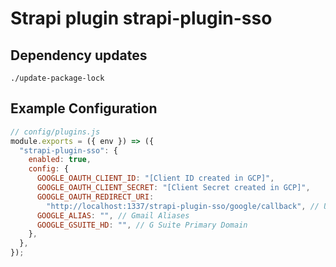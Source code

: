 # Strapi plugin strapi-plugin-sso

## Dependency updates

```command
./update-package-lock
```

## Example Configuration

```javascript
// config/plugins.js
module.exports = ({ env }) => ({
  "strapi-plugin-sso": {
    enabled: true,
    config: {
      GOOGLE_OAUTH_CLIENT_ID: "[Client ID created in GCP]",
      GOOGLE_OAUTH_CLIENT_SECRET: "[Client Secret created in GCP]",
      GOOGLE_OAUTH_REDIRECT_URI:
        "http://localhost:1337/strapi-plugin-sso/google/callback", // URI after successful login
      GOOGLE_ALIAS: "", // Gmail Aliases
      GOOGLE_GSUITE_HD: "", // G Suite Primary Domain
    },
  },
});
```
